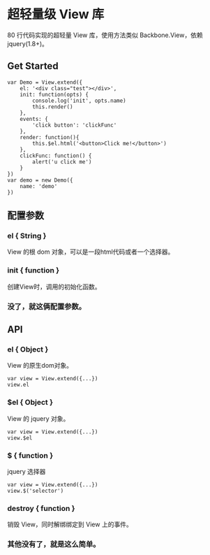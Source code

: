 # 超轻量级 View 库 

80 行代码实现的超轻量 View 库，使用方法类似 Backbone.View，依赖 jquery(1.8+)。

## Get Started

```
var Demo = View.extend({
    el: '<div class="test"></div>',
    init: function(opts) {
        console.log('init', opts.name)
        this.render()
    }, 
    events: {
        'click button': 'clickFunc'
    },
    render: function(){
        this.$el.html('<button>Click me!</button>')
    },
    clickFunc: function() {
        alert('u click me')
    }
})
var demo = new Demo({
    name: 'demo'
})
```

## 配置参数

### el { String }

View 的根 dom 对象，可以是一段html代码或者一个选择器。

### init { function }

创建View时，调用的初始化函数。

### 没了，就这俩配置参数。

## API

### el { Object }
  
View 的原生dom对象。

```
var view = View.extend({...})
view.el
```

### $el { Object }

View 的 jquery 对象。

```
var view = View.extend({...})
view.$el
```

### $ { function }

jquery 选择器

```
var view = View.extend({...})
view.$('selector')
```
### destroy { function }

销毁 View，同时解绑绑定到 View 上的事件。

### 其他没有了，就是这么简单。

